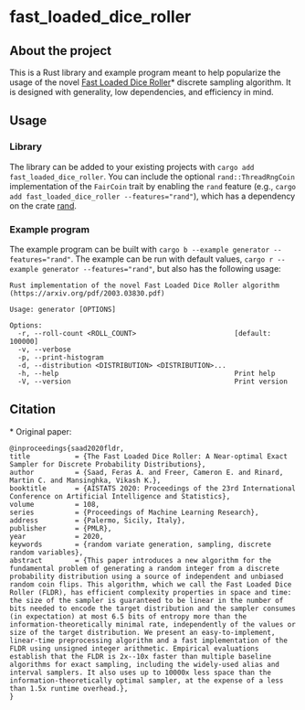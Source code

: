 # fast_loaded_dice_roller

## About the project

This is a Rust library and example program meant to help popularize the usage of the novel [Fast Loaded Dice Roller](https://arxiv.org/pdf/2003.03830.pdf)*
discrete sampling algorithm. It is designed with generality, low dependencies, and efficiency in mind.

## Usage

### Library
The library can be added to your existing projects with `cargo add fast_loaded_dice_roller`.
You can include the optional `rand::ThreadRngCoin` implementation of the `FairCoin` trait by enabling the `rand` feature (e.g., `cargo add fast_loaded_dice_roller --features="rand"`),
which has a dependency on the crate [rand](https://crates.io/crates/rand).

### Example program
The example program can be built with `cargo b --example generator --features="rand"`.
The example can be run with default values, `cargo r --example generator --features="rand"`, but also has the following usage:
```
Rust implementation of the novel Fast Loaded Dice Roller algorithm (https://arxiv.org/pdf/2003.03830.pdf)

Usage: generator [OPTIONS]

Options:
  -r, --roll-count <ROLL_COUNT>                        [default: 100000]
  -v, --verbose                                        
  -p, --print-histogram                                
  -d, --distribution <DISTRIBUTION> <DISTRIBUTION>...  
  -h, --help                                           Print help
  -V, --version                                        Print version
```

## Citation
\* Original paper:
```
@inproceedings{saad2020fldr,
title           = {The Fast Loaded Dice Roller: A Near-optimal Exact Sampler for Discrete Probability Distributions},
author          = {Saad, Feras A. and Freer, Cameron E. and Rinard, Martin C. and Mansinghka, Vikash K.},
booktitle       = {AISTATS 2020: Proceedings of the 23rd International Conference on Artificial Intelligence and Statistics},
volume          = 108,
series          = {Proceedings of Machine Learning Research},
address         = {Palermo, Sicily, Italy},
publisher       = {PMLR},
year            = 2020,
keywords        = {random variate generation, sampling, discrete random variables},
abstract        = {This paper introduces a new algorithm for the fundamental problem of generating a random integer from a discrete probability distribution using a source of independent and unbiased random coin flips. This algorithm, which we call the Fast Loaded Dice Roller (FLDR), has efficient complexity properties in space and time: the size of the sampler is guaranteed to be linear in the number of bits needed to encode the target distribution and the sampler consumes (in expectation) at most 6.5 bits of entropy more than the information-theoretically minimal rate, independently of the values or size of the target distribution. We present an easy-to-implement, linear-time preprocessing algorithm and a fast implementation of the FLDR using unsigned integer arithmetic. Empirical evaluations establish that the FLDR is 2x--10x faster than multiple baseline algorithms for exact sampling, including the widely-used alias and interval samplers. It also uses up to 10000x less space than the information-theoretically optimal sampler, at the expense of a less than 1.5x runtime overhead.},
}
```